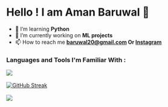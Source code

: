 # Hello !  I am Aman Baruwal 👋

- 🌱 I’m learning **Python**
- 💼 I’m currently working on **ML projects**
- 📫 How to reach me **baruwal20@gmail.com Or <a href="https://instagram.com/aman.baruwal" target="blank">Instagram</a>** 


### Languages and Tools I'm Familiar With :

![](https://skillicons.dev/icons?i=django,py,html,css,php,mysql,figma,Wordpress)<br/><br/>
[![GitHub Streak](https://streak-stats.demolab.com/Aman-Baruwal=DenverCoder1)](https://git.io/streak-stats)<br/><br/>
![](https://komarev.com/ghpvc/?username=Aman-Baruwal&style=for-the-badge&color=red)

